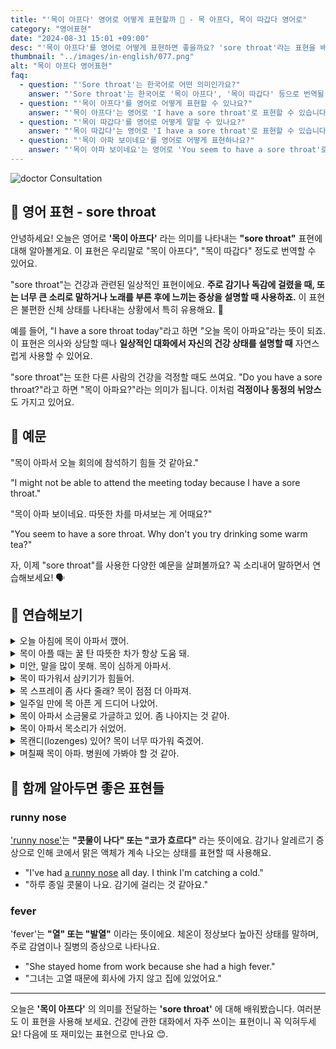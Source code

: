 ```yaml
---
title: "'목이 아프다' 영어로 어떻게 표현할까 🤒 - 목 아프다, 목이 따갑다 영어로"
category: "영어표현"
date: "2024-08-31 15:01 +09:00"
desc: "'목이 아프다'를 영어로 어떻게 표현하면 좋을까요? 'sore throat'라는 표현을 배워봅시다. '목이 아파서 회의에 참석하기 힘들어요', '목이 아파 보이네요. 따뜻한 차를 마셔보세요' 등을 영어로 표현하는 법을 알아봅시다. 다양한 예문을 통해서 연습하고 본인의 표현으로 만들어 보세요."
thumbnail: "../images/in-english/077.png"
alt: "목이 아프다 영어표현"
faq:
  - question: "'Sore throat'는 한국어로 어떤 의미인가요?"
    answer: "'Sore throat'는 한국어로 '목이 아프다', '목이 따갑다' 등으로 번역될 수 있습니다."
  - question: "'목이 아프다'를 영어로 어떻게 표현할 수 있나요?"
    answer: "'목이 아프다'는 영어로 'I have a sore throat'로 표현할 수 있습니다."
  - question: "'목이 따갑다'를 영어로 어떻게 말할 수 있나요?"
    answer: "'목이 따갑다'는 영어로 'I have a sore throat'로 표현할 수 있습니다."
  - question: "'목이 아파 보이네요'를 영어로 어떻게 표현하나요?"
    answer: "'목이 아파 보이네요'는 영어로 'You seem to have a sore throat'로 표현할 수 있습니다."
---
```


![doctor Consultation](../images/in-english/077-1.avif)

## 🌟 영어 표현 - sore throat

안녕하세요! 오늘은 영어로 **'목이 아프다'** 라는 의미를 나타내는 **"sore throat"** 표현에 대해 알아볼게요. 이 표현은 우리말로 "목이 아프다", "목이 따갑다" 정도로 번역할 수 있어요.

"sore throat"는 건강과 관련된 일상적인 표현이에요. **주로 감기나 독감에 걸렸을 때, 또는 너무 큰 소리로 말하거나 노래를 부른 후에 느끼는 증상을 설명할 때 사용하죠.** 이 표현은 불편한 신체 상태를 나타내는 상황에서 특히 유용해요. 🤒

예를 들어, "I have a sore throat today"라고 하면 "오늘 목이 아파요"라는 뜻이 되죠. 이 표현은 의사와 상담할 때나 **일상적인 대화에서 자신의 건강 상태를 설명할 때** 자연스럽게 사용할 수 있어요.

"sore throat"는 또한 다른 사람의 건강을 걱정할 때도 쓰여요. "Do you have a sore throat?"라고 하면 "목이 아파요?"라는 의미가 됩니다. 이처럼 **걱정이나 동정의 뉘앙스**도 가지고 있어요.

<script async src="https://pagead2.googlesyndication.com/pagead/js/adsbygoogle.js?client=ca-pub-1465612013356152"
     crossorigin="anonymous"></script>
<!-- engple-horizontal-ad -->

<ins class="adsbygoogle"
     style="display:block"
     data-ad-client="ca-pub-1465612013356152"
     data-ad-slot="2106896038"
     data-ad-format="auto"
     data-full-width-responsive="true"></ins>

<script>
     (adsbygoogle = window.adsbygoogle || []).push({});
</script>

## 📖 예문

"목이 아파서 오늘 회의에 참석하기 힘들 것 같아요."

"I might not be able to attend the meeting today because I have a sore throat."

"목이 아파 보이네요. 따뜻한 차를 마셔보는 게 어때요?"

"You seem to have a sore throat. Why don't you try drinking some warm tea?"

자, 이제 "sore throat"를 사용한 다양한 예문을 살펴볼까요? 꼭 소리내어 말하면서 연습해보세요! 🗣️

## 💬 연습해보기

<details>
<summary>오늘 아침에 목이 아파서 깼어.</summary>
<span>I woke up with a sore throat this morning.</span>
</details>

<details>
<summary>목이 아플 때는 꿀 탄 따뜻한 차가 항상 도움 돼.</summary>
<span>Hot tea with honey always helps when I have a sore throat.</span>
</details>

<details>
<summary>미안, 말을 많이 못해. 목이 심하게 아파서.</summary>
<span>Sorry, I can't talk much. Got a nasty sore throat.</span>
</details>

<details>
<summary>목이 따가워서 삼키기가 힘들어.</summary>
<span>This sore throat is making it hard to swallow.</span>
</details>

<details>
<summary>목 스프레이 좀 사다 줄래? 목이 점점 더 아파져.</summary>
<span>Can you <a href="/blog/in-english/178.pick-up/">pick up</a> some throat spray? My sore throat is <a href="/blog/in-english/234.get-worse/">getting worse</a>.</span>
</details>

<details>
<summary>일주일 만에 목 아픈 게 드디어 나았어.</summary>
<span>My sore throat <a href="/blog/in-english/182.finally/">finally</a> cleared up after a week.</span>
</details>

<details>
<summary>목이 아파서 소금물로 가글하고 있어. 좀 나아지는 것 같아.</summary>
<span>I've been gargling salt water for my sore throat. It helps a bit.</span>
</details>

<details>
<summary>목이 아파서 목소리가 쉬었어.</summary>
<span>My voice is all raspy from this sore throat.</span>
</details>

<details>
<summary>목캔디(lozenges) 있어? 목이 너무 따가워 죽겠어.</summary>
<span>Do you have any lozenges? My sore throat is killing me.</span>
</details>

<details>
<summary>며칠째 목이 아파. 병원에 가봐야 할 것 같아.</summary>
<span>I've had this sore throat for days now. Maybe I should see a doctor.</span>
</details>

## 🤝 함께 알아두면 좋은 표현들

### runny nose

['runny nose'](/blog/in-english/101.runny-nose/)는 **"콧물이 나다" 또는 "코가 흐르다"** 라는 뜻이에요. 감기나 알레르기 증상으로 인해 코에서 맑은 액체가 계속 나오는 상태를 표현할 때 사용해요.

- "I've had [a runny nose](/blog/in-english/101.runny-nose/) all day. I think I'm catching a cold."
- "하루 종일 콧물이 나요. 감기에 걸리는 것 같아요."

### fever

'fever'는 **"열" 또는 "발열"** 이라는 뜻이에요. 체온이 정상보다 높아진 상태를 말하며, 주로 감염이나 질병의 증상으로 나타나요.

- "She stayed home from work because she had a high fever."
- "그녀는 고열 때문에 회사에 가지 않고 집에 있었어요."

---

오늘은 **'목이 아프다'** 의 의미를 전달하는 **'sore throat'** 에 대해 배워봤습니다. 여러분도 이 표현을 사용해 보세요. 건강에 관한 대화에서 자주 쓰이는 표현이니 꼭 익혀두세요! 다음에 또 재미있는 표현으로 만나요 😊.
